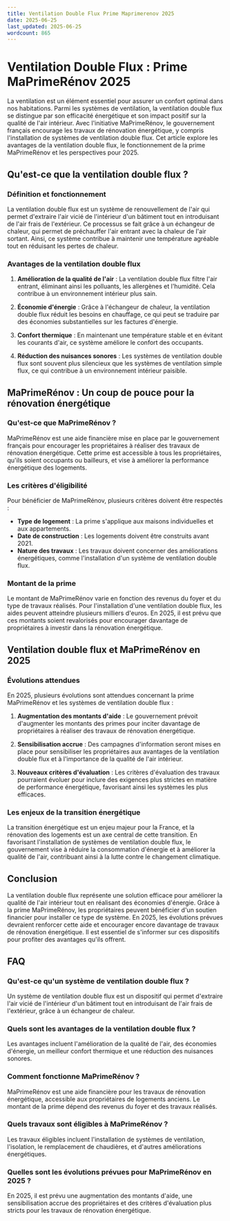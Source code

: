 ```yaml
---
title: Ventilation Double Flux Prime Maprimerenov 2025
date: 2025-06-25
last_updated: 2025-06-25
wordcount: 865
---
```


# Ventilation Double Flux : Prime MaPrimeRénov 2025

La ventilation est un élément essentiel pour assurer un confort optimal dans nos habitations. Parmi les systèmes de ventilation, la ventilation double flux se distingue par son efficacité énergétique et son impact positif sur la qualité de l'air intérieur. Avec l'initiative MaPrimeRénov, le gouvernement français encourage les travaux de rénovation énergétique, y compris l'installation de systèmes de ventilation double flux. Cet article explore les avantages de la ventilation double flux, le fonctionnement de la prime MaPrimeRénov et les perspectives pour 2025.

## Qu'est-ce que la ventilation double flux ?

### Définition et fonctionnement

La ventilation double flux est un système de renouvellement de l'air qui permet d'extraire l'air vicié de l'intérieur d'un bâtiment tout en introduisant de l'air frais de l'extérieur. Ce processus se fait grâce à un échangeur de chaleur, qui permet de préchauffer l'air entrant avec la chaleur de l'air sortant. Ainsi, ce système contribue à maintenir une température agréable tout en réduisant les pertes de chaleur.

### Avantages de la ventilation double flux

1. **Amélioration de la qualité de l'air** : La ventilation double flux filtre l'air entrant, éliminant ainsi les polluants, les allergènes et l'humidité. Cela contribue à un environnement intérieur plus sain.
   
2. **Économie d'énergie** : Grâce à l'échangeur de chaleur, la ventilation double flux réduit les besoins en chauffage, ce qui peut se traduire par des économies substantielles sur les factures d'énergie.

3. **Confort thermique** : En maintenant une température stable et en évitant les courants d'air, ce système améliore le confort des occupants.

4. **Réduction des nuisances sonores** : Les systèmes de ventilation double flux sont souvent plus silencieux que les systèmes de ventilation simple flux, ce qui contribue à un environnement intérieur paisible.

## MaPrimeRénov : Un coup de pouce pour la rénovation énergétique

### Qu'est-ce que MaPrimeRénov ?

MaPrimeRénov est une aide financière mise en place par le gouvernement français pour encourager les propriétaires à réaliser des travaux de rénovation énergétique. Cette prime est accessible à tous les propriétaires, qu'ils soient occupants ou bailleurs, et vise à améliorer la performance énergétique des logements.

### Les critères d'éligibilité

Pour bénéficier de MaPrimeRénov, plusieurs critères doivent être respectés :

- **Type de logement** : La prime s'applique aux maisons individuelles et aux appartements.
- **Date de construction** : Les logements doivent être construits avant 2021.
- **Nature des travaux** : Les travaux doivent concerner des améliorations énergétiques, comme l'installation d'un système de ventilation double flux.

### Montant de la prime

Le montant de MaPrimeRénov varie en fonction des revenus du foyer et du type de travaux réalisés. Pour l'installation d'une ventilation double flux, les aides peuvent atteindre plusieurs milliers d'euros. En 2025, il est prévu que ces montants soient revalorisés pour encourager davantage de propriétaires à investir dans la rénovation énergétique.

## Ventilation double flux et MaPrimeRénov en 2025

### Évolutions attendues

En 2025, plusieurs évolutions sont attendues concernant la prime MaPrimeRénov et les systèmes de ventilation double flux :

1. **Augmentation des montants d'aide** : Le gouvernement prévoit d'augmenter les montants des primes pour inciter davantage de propriétaires à réaliser des travaux de rénovation énergétique.

2. **Sensibilisation accrue** : Des campagnes d'information seront mises en place pour sensibiliser les propriétaires aux avantages de la ventilation double flux et à l'importance de la qualité de l'air intérieur.

3. **Nouveaux critères d'évaluation** : Les critères d'évaluation des travaux pourraient évoluer pour inclure des exigences plus strictes en matière de performance énergétique, favorisant ainsi les systèmes les plus efficaces.

### Les enjeux de la transition énergétique

La transition énergétique est un enjeu majeur pour la France, et la rénovation des logements est un axe central de cette transition. En favorisant l'installation de systèmes de ventilation double flux, le gouvernement vise à réduire la consommation d'énergie et à améliorer la qualité de l'air, contribuant ainsi à la lutte contre le changement climatique.

## Conclusion

La ventilation double flux représente une solution efficace pour améliorer la qualité de l'air intérieur tout en réalisant des économies d'énergie. Grâce à la prime MaPrimeRénov, les propriétaires peuvent bénéficier d'un soutien financier pour installer ce type de système. En 2025, les évolutions prévues devraient renforcer cette aide et encourager encore davantage de travaux de rénovation énergétique. Il est essentiel de s'informer sur ces dispositifs pour profiter des avantages qu'ils offrent.

## FAQ

### Qu'est-ce qu'un système de ventilation double flux ?

Un système de ventilation double flux est un dispositif qui permet d'extraire l'air vicié de l'intérieur d'un bâtiment tout en introduisant de l'air frais de l'extérieur, grâce à un échangeur de chaleur.

### Quels sont les avantages de la ventilation double flux ?

Les avantages incluent l'amélioration de la qualité de l'air, des économies d'énergie, un meilleur confort thermique et une réduction des nuisances sonores.

### Comment fonctionne MaPrimeRénov ?

MaPrimeRénov est une aide financière pour les travaux de rénovation énergétique, accessible aux propriétaires de logements anciens. Le montant de la prime dépend des revenus du foyer et des travaux réalisés.

### Quels travaux sont éligibles à MaPrimeRénov ?

Les travaux éligibles incluent l'installation de systèmes de ventilation, l'isolation, le remplacement de chaudières, et d'autres améliorations énergétiques.

### Quelles sont les évolutions prévues pour MaPrimeRénov en 2025 ?

En 2025, il est prévu une augmentation des montants d'aide, une sensibilisation accrue des propriétaires et des critères d'évaluation plus stricts pour les travaux de rénovation énergétique.
